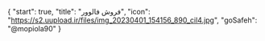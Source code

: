 {
  "start": true,
  "title": "فروش فالوور",
  "icon": "https://s2.uupload.ir/files/img_20230401_154156_890_cil4.jpg",
  "goSafeh": "@mopiola90"
}
